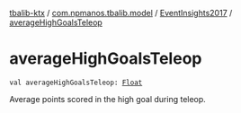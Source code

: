 [tbalib-ktx](../../index.md) / [com.npmanos.tbalib.model](../index.md) / [EventInsights2017](index.md) / [averageHighGoalsTeleop](./average-high-goals-teleop.md)

# averageHighGoalsTeleop

`val averageHighGoalsTeleop: `[`Float`](https://kotlinlang.org/api/latest/jvm/stdlib/kotlin/-float/index.html)

Average points scored in the high goal during teleop.

